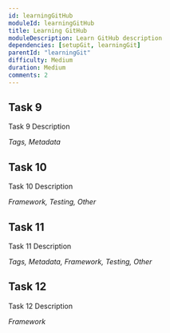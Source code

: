 ```yaml
---
id: learningGitHub
moduleId: learningGitHub
title: Learning GitHub
moduleDescription: Learn GitHub description
dependencies: [setupGit, learningGit]
parentId: "learningGit"
difficulty: Medium
duration: Medium
comments: 2
---
```


## Task 9

Task 9 Description

*Tags, Metadata*

## Task 10

Task 10 Description

*Framework, Testing, Other*

## Task 11

Task 11 Description

*Tags, Metadata, Framework, Testing, Other*

## Task 12

Task 12 Description

*Framework*
